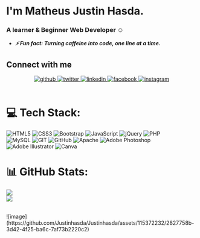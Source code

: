### <h1>I'm Matheus Justin Hasda.</h1> <h3>A learner & Beginner Web Developer ☺️ </h3>
  

- ***⚡ Fun fact: Turning caffeine into code, one line at a time.***  
  
## Connect with me  
<div align="center">
<a href="https://github.com/Justinhasda" target="_blank">
<img src=https://img.shields.io/badge/github-%2324292e.svg?&style=for-the-badge&logo=github&logoColor=white alt=github style="margin-bottom: 5px;" />
</a>
<a href="https://twitter.com/@JustinHasda" target="_blank">
<img src=https://img.shields.io/badge/twitter-%2300acee.svg?&style=for-the-badge&logo=twitter&logoColor=white alt=twitter style="margin-bottom: 5px;" />
</a>
<a href="https://linkedin.com/in/JustinHasda" target="_blank">
<img src=https://img.shields.io/badge/linkedin-%231E77B5.svg?&style=for-the-badge&logo=linkedin&logoColor=white alt=linkedin style="margin-bottom: 5px;" />
</a>
<a href="https://www.facebook.com/justin.hasdak" target="_blank">
<img src=https://img.shields.io/badge/facebook-%232E87FB.svg?&style=for-the-badge&logo=facebook&logoColor=white alt=facebook style="margin-bottom: 5px;" />
</a>
<a href="https://instagram.com/justin_in" target="_blank">
<img src=https://img.shields.io/badge/instagram-%23000000.svg?&style=for-the-badge&logo=instagram&logoColor=white alt=instagram style="margin-bottom: 5px;" />
</a>  
</div>  

<br>

# 💻 Tech Stack:
![HTML5](https://img.shields.io/badge/html5-%23E34F26.svg?style=for-the-badge&logo=html5&logoColor=white) 
![CSS3](https://img.shields.io/badge/css3-%231572B6.svg?style=for-the-badge&logo=css3&logoColor=white) 
![Bootstrap](https://img.shields.io/badge/bootstrap-%23563D7C.svg?style=for-the-badge&logo=bootstrap&logoColor=white)
![JavaScript](https://img.shields.io/badge/javascript-%23323330.svg?style=for-the-badge&logo=javascript&logoColor=%23F7DF1E) 
![jQuery](https://img.shields.io/badge/jquery-%230769AD.svg?style=for-the-badge&logo=jquery&logoColor=white) 
![PHP](https://img.shields.io/badge/php-%23777BB4.svg?style=for-the-badge&logo=php&logoColor=white)  
![MySQL](https://img.shields.io/badge/mysql-%2300f.svg?style=for-the-badge&logo=mysql&logoColor=white) 
![GIT](https://img.shields.io/badge/Git-fc6d26?style=for-the-badge&logo=git&logoColor=white)
![GitHub](https://img.shields.io/badge/GitHub-%23121011.svg?style=for-the-badge&logo=github&logoColor=white)
![Apache](https://img.shields.io/badge/apache-%23D42029.svg?style=for-the-badge&logo=apache&logoColor=white)
![Adobe Photoshop](https://img.shields.io/badge/adobephotoshop-%2331A8FF.svg?style=for-the-badge&logo=adobephotoshop&logoColor=white)
![Adobe Illustrator](https://img.shields.io/badge/adobeillustrator-%23FF9A00.svg?style=for-the-badge&logo=adobeillustrator&logoColor=white) 
![Canva](https://img.shields.io/badge/Canva-%2300C4CC.svg?style=for-the-badge&logo=Canva&logoColor=white)
# 📊 GitHub Stats:
![](https://github-readme-stats.vercel.app/api?username=Justinhasda&theme=gruvbox&hide_border=false&include_all_commits=true&count_private=true)<br/>
![](https://github-readme-streak-stats.herokuapp.com/?user=Justinhasda&theme=gruvbox&hide_border=false)<br/>

<!-- Proudly created with GPRM ( https://gprm.itsvg.in ) -->

<br>
![image](https://github.com/Justinhasda/Justinhasda/assets/115372232/2827758b-3d42-4f25-ba6c-7af73b2220c2)

 
